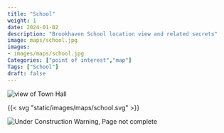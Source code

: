 ```yaml
---
title: "School"
weight: 1
date: 2024-01-02
description: "Brookhaven School location view and related secrets"
image: maps/school.jpg
images:
- images/maps/school.jpg
Categories: ["point of interest","map"]
Tags: ["School"]
draft: false
--- 
```



<!-- ![LOC PIC]() -->

![view of Town Hall](/images/maps/school.jpg)

{{< svg "static/images/maps/school.svg" >}}

![Under Construction Warning, Page not complete](/images/under_construction.png)

<!-- <hr style="background-color: #28b44c" size=8>

### CaseBook Items

- [URL](/)

<hr style="background-color: #28b44c" size=8>

### Quests

- [URL](/) -->